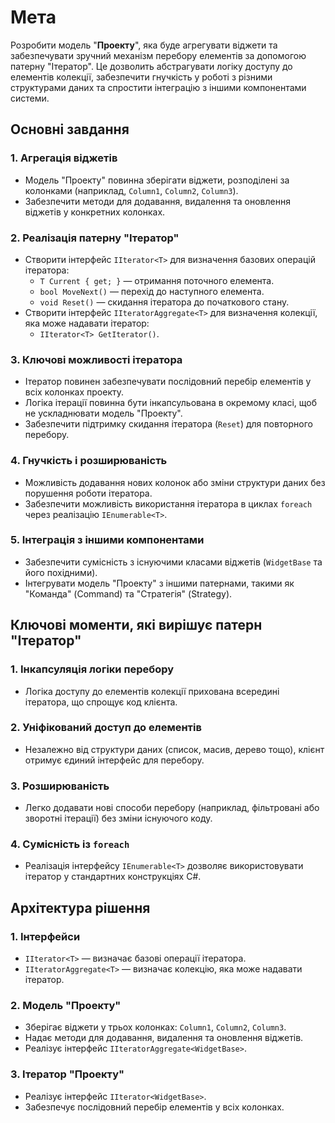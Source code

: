 # Мета

Розробити модель "**Проекту**", яка буде агрегувати віджети та забезпечувати зручний механізм перебору елементів за допомогою патерну "Ітератор". Це дозволить абстрагувати логіку доступу до елементів колекції, забезпечити гнучкість у роботі з різними структурами даних та спростити інтеграцію з іншими компонентами системи.

## Основні завдання

### 1. Агрегація віджетів
- Модель "Проекту" повинна зберігати віджети, розподілені за колонками (наприклад, `Column1`, `Column2`, `Column3`).
- Забезпечити методи для додавання, видалення та оновлення віджетів у конкретних колонках.

### 2. Реалізація патерну "Ітератор"
- Створити інтерфейс `IIterator<T>` для визначення базових операцій ітератора:
  - `T Current { get; }` — отримання поточного елемента.
  - `bool MoveNext()` — перехід до наступного елемента.
  - `void Reset()` — скидання ітератора до початкового стану.
- Створити інтерфейс `IIteratorAggregate<T>` для визначення колекції, яка може надавати ітератор:
  - `IIterator<T> GetIterator()`.

### 3. Ключові можливості ітератора
- Ітератор повинен забезпечувати послідовний перебір елементів у всіх колонках проекту.
- Логіка ітерації повинна бути інкапсульована в окремому класі, щоб не ускладнювати модель "Проекту".
- Забезпечити підтримку скидання ітератора (`Reset`) для повторного перебору.

### 4. Гнучкість і розширюваність
- Можливість додавання нових колонок або зміни структури даних без порушення роботи ітератора.
- Забезпечити можливість використання ітератора в циклах `foreach` через реалізацію `IEnumerable<T>`.

### 5. Інтеграція з іншими компонентами
- Забезпечити сумісність з існуючими класами віджетів (`WidgetBase` та його похідними).
- Інтегрувати модель "Проекту" з іншими патернами, такими як "Команда" (Command) та "Стратегія" (Strategy).



## Ключові моменти, які вирішує патерн "Ітератор"

### 1. Інкапсуляція логіки перебору
- Логіка доступу до елементів колекції прихована всередині ітератора, що спрощує код клієнта.

### 2. Уніфікований доступ до елементів
- Незалежно від структури даних (список, масив, дерево тощо), клієнт отримує єдиний інтерфейс для перебору.

### 3. Розширюваність
- Легко додавати нові способи перебору (наприклад, фільтровані або зворотні ітерації) без зміни існуючого коду.

### 4. Сумісність із `foreach`
- Реалізація інтерфейсу `IEnumerable<T>` дозволяє використовувати ітератор у стандартних конструкціях C#.



## Архітектура рішення

### 1. Інтерфейси
- `IIterator<T>` — визначає базові операції ітератора.
- `IIteratorAggregate<T>` — визначає колекцію, яка може надавати ітератор.

### 2. Модель "Проекту"
- Зберігає віджети у трьох колонках: `Column1`, `Column2`, `Column3`.
- Надає методи для додавання, видалення та оновлення віджетів.
- Реалізує інтерфейс `IIteratorAggregate<WidgetBase>`.

### 3. Ітератор "Проекту"
- Реалізує інтерфейс `IIterator<WidgetBase>`.
- Забезпечує послідовний перебір елементів у всіх колонках.
